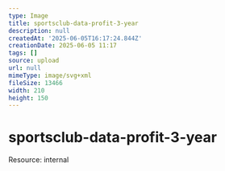 ```yaml
---
type: Image
title: sportsclub-data-profit-3-year
description: null
createdAt: '2025-06-05T16:17:24.844Z'
creationDate: 2025-06-05 11:17
tags: []
source: upload
url: null
mimeType: image/svg+xml
fileSize: 13466
width: 210
height: 150
---
```


# sportsclub-data-profit-3-year


Resource: internal


